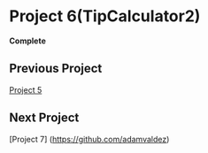 Project 6(TipCalculator2)
=======================
**Complete**  

Previous Project
-------------------
[Project 5](https://github.com/adamvaldez/Project5_TestTimer)  

Next Project
-------------------
[Project 7] (https://github.com/adamvaldez)
